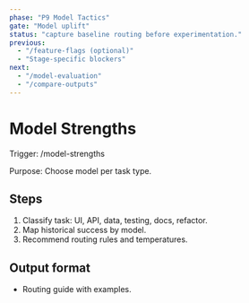 ```yaml
---
phase: "P9 Model Tactics"
gate: "Model uplift"
status: "capture baseline routing before experimentation."
previous:
  - "/feature-flags (optional)"
  - "Stage-specific blockers"
next:
  - "/model-evaluation"
  - "/compare-outputs"
---
```


# Model Strengths

Trigger: /model-strengths

Purpose: Choose model per task type.

## Steps

1. Classify task: UI, API, data, testing, docs, refactor.
2. Map historical success by model.
3. Recommend routing rules and temperatures.

## Output format

- Routing guide with examples.

